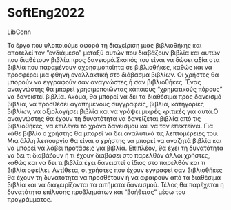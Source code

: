 # SoftEng2022

LibConn

Το έργο που υλοποιούμε αφορά τη διαχείριση μιας βιβλιοθήκης και αποτελεί τον 
“ενδιάμεσο” μεταξύ αυτών που διαβάζουν βιβλία και αυτών που διαθέτουν βιβλία προς 
δανεισμό.Σκοπός του είναι να δώσει αξία στα βιβλία που παραμένουν αχρησιμοποίητα σε 
βιβλιοθήκες, καθώς και να προσφέρει μια φθηνή εναλλακτική στο διάβασμα βιβλίων. Οι 
χρήστες θα μπορούν να εγγραφούν σαν αναγνώστες ή σαν βιβλιοθήκες. Ένας αναγνώστης 
θα μπορεί χρησιμοποιώντας κάποιους “χρηματικούς πόρους” να δανειστεί βιβλία. Ακόμα, 
θα μπορεί να δει τα διαθέσιμα προς δανεισμό βιβλία, να προσθέσει αγαπημένους 
συγγραφείς, βιβλία, κατηγορίες βιβλίων, να αξιολογήσει βιβλία και να γράψει μικρές 
κριτικές για αυτά.Ο αναγνώστης θα έχουν τη δυνατότητα να δανείζεται βιβλία από τις 
βιβλιοθήκες, να επιλέγει το χρόνο δανεισμού και να τον επεκτείνει. Για κάθε βιβλίο ο 
χρήστης θα μπορεί να δει αναλυτικά τις λεπτομέρειες του. Μια άλλη λειτουργία θα είναι ο 
χρήστης να μπορεί να αναζητά βιβλία και να μπορεί να λάβει προτάσεις για βιβλία. 
Επιπλέον, θα έχει τη δυνατότητα να δει τι διαβάζουν ή τι έχουν διαβάσει στο παρελθόν 
άλλοι χρήστες, καθώς και να δει τι βιβλία έχει δανειστεί ο ίδιος στο παρελθόν και τι βιβλία 
οφείλει. Αντίθετα, οι χρήστες που έχουν εγγραφεί σαν βιβλιοθήκες θα έχουν τη δυνατότητα 
να προσθέτουν ή να αφαιρούν από τα διαθέσιμα βιβλία και να διαχειρίζονται τα αιτήματα 
δανεισμού. Τέλος θα παρέχεται η δυνατότητα επίλυσης προβλημάτων και “βοήθειας” μέσω 
του προγράμματος.

